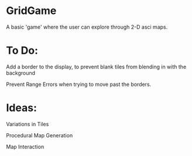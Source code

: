# GridGame
 A basic 'game' where the user can explore through 2-D asci maps.

# To Do:
Add a border to the display, to prevent blank tiles from blending in with the background

Prevent Range Errors when trying to move past the borders.


# Ideas:

Variations in Tiles

Procedural Map Generation

Map Interaction
